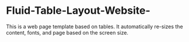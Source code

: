 # Fluid-Table-Layout-Website-
This is a web page template based on tables. It automatically re-sizes the content, fonts, and page based on the screen size.

